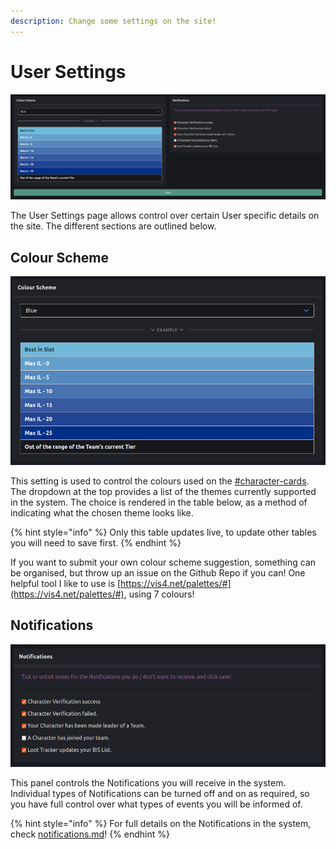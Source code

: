 ```yaml
---
description: Change some settings on the site!
---
```


# User Settings

![](<.gitbook/assets/image (15) (1) (1).png>)

The User Settings page allows control over certain User specific details on the site. The different sections are outlined below.

## Colour Scheme

![](<.gitbook/assets/image (3) (1).png>)

This setting is used to control the colours used on the [#character-cards](teams/team-details.md#character-cards "mention"). The dropdown at the top provides a list of the themes currently supported in the system. The choice is rendered in the table below, as a method of indicating what the chosen theme looks like.

{% hint style="info" %}
Only this table updates live, to update other tables you will need to save first.
{% endhint %}

If you want to submit your own colour scheme suggestion, something can be organised, but throw up an issue on the Github Repo if you can! One helpful tool I like to use is [https://vis4.net/palettes/#](https://vis4.net/palettes/#), using 7 colours!

## Notifications

![](<.gitbook/assets/image (14) (1).png>)

This panel controls the Notifications you will receive in the system. Individual types of Notifications can be turned off and on as required, so you have full control over what types of events you will be informed of.

{% hint style="info" %}
For full details on the Notifications in the system, check [notifications.md](notifications.md "mention")!
{% endhint %}
